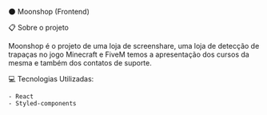 🌑 Moonshop (Frontend)

📋 Sobre o projeto

Moonshop é o projeto de uma loja de screenshare, uma loja de detecção de trapaças no jogo Minecraft e FiveM
temos a apresentação dos cursos da mesma e também dos contatos de suporte.

💻 Tecnologias Utilizadas:

```
- React
- Styled-components
```
